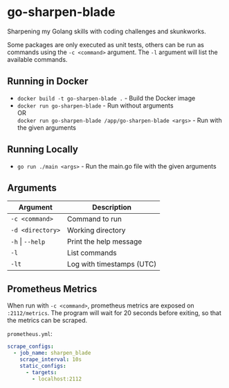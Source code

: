 # go-sharpen-blade

Sharpening my Golang skills with coding challenges and skunkworks.

Some packages are only executed as unit tests, others can be run as commands using the
`-c <command>` argument.  The `-l` argument will list the available commands.

## Running in Docker

* `docker build -t go-sharpen-blade .` - Build the Docker image
* `docker run go-sharpen-blade` - Run without arguments<br/>
  OR <br/>
  `docker run go-sharpen-blade /app/go-sharpen-blade <args>` - Run with the given arguments

## Running Locally

* `go run ./main <args>` - Run the main.go file with the given arguments

## Arguments

| Argument         | Description               |
|------------------|---------------------------|
| `-c <command>`   | Command to run            |
| `-d <directory>` | Working directory         |
| `-h` \| `--help` | Print the help message    |
| `-l`             | List commands             |
| `-lt`            | Log with timestamps (UTC) |

## Prometheus Metrics

When run with `-c <command>`, prometheus metrics are exposed on `:2112/metrics`.
The program will wait for 20 seconds before exiting, so that the metrics can be scraped.

`prometheus.yml`:
```yaml
scrape_configs:
  - job_name: sharpen_blade
    scrape_interval: 10s
    static_configs:
      - targets:
        - localhost:2112
```